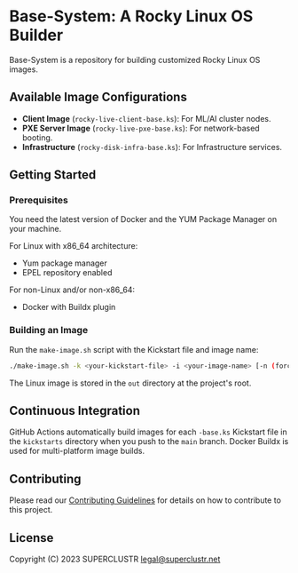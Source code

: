 # Base-System: A Rocky Linux OS Builder

Base-System is a repository for building customized Rocky Linux OS images.

## Available Image Configurations

- **Client Image** (`rocky-live-client-base.ks`): For ML/AI cluster nodes.
- **PXE Server Image** (`rocky-live-pxe-base.ks`): For network-based booting.
- **Infrastructure** (`rocky-disk-infra-base.ks`): For Infrastructure services.

## Getting Started

### Prerequisites

You need the latest version of Docker and the YUM Package Manager on your machine.

For Linux with x86_64 architecture:
- Yum package manager
- EPEL repository enabled

For non-Linux and/or non-x86_64:
- Docker with Buildx plugin

### Building an Image

Run the `make-image.sh` script with the Kickstart file and image name:

```bash
./make-image.sh -k <your-kickstart-file> -i <your-image-name> [-n (force host build) | -d (force docker build)] -p <private-key>
```

The Linux image is stored in the `out` directory at the project's root.

## Continuous Integration

GitHub Actions automatically build images for each `-base.ks` Kickstart file in the `kickstarts` directory when you push to the `main` branch.
Docker Buildx is used for multi-platform image builds.

## Contributing

Please read our [Contributing Guidelines](CONTRIBUTING.md) for details on how to contribute to this project.

## License

Copyright (C) 2023 SUPERCLUSTR [legal@superclustr.net](mailto:legal@superclustr.net)
